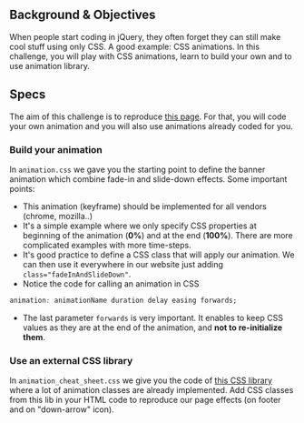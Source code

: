 ## Background & Objectives
When people start coding in jQuery, they often forget they can still make cool stuff using only CSS. A good example: CSS animations. In this challenge, you will play with CSS animations, learn to build your own and to use animation library.

## Specs

The aim of this challenge is to reproduce [this page](http://lewagon.github.io/html-css-challenges/07-css-animations/). For that, you will code your own animation and you will also use animations already coded for you.

### Build your animation

In `animation.css` we gave you the starting point to define the banner animation which combine fade-in and slide-down effects. Some important points:

- This animation (keyframe) should be implemented for all vendors (chrome, mozilla..)
- It's a simple example where we only specify CSS properties at beginning of the animation (**0%**) and at the end (**100%**). There are more complicated examples with more time-steps.
- It's good practice to define a CSS class that will apply our animation. We can then use it everywhere in our website just adding `class="fadeInAndSlideDown"`.
- Notice the code for calling an animation in CSS

```css
animation: animationName duration delay easing forwards;
```

- The last parameter `forwards` is very important. It enables to keep CSS values as they are at the end of the animation, and **not to re-initialize them**.

### Use an external CSS library

In `animation_cheat_sheet.css` we give you the code of [this CSS library](http://www.justinaguilar.com/animations/) where a lot of animation classes are already implemented. Add CSS classes from this lib in your HTML code to reproduce our page effects (on footer and on "down-arrow" icon).
